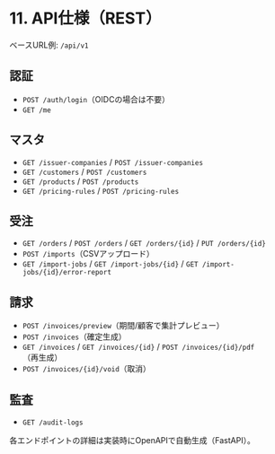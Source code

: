 # 11. API仕様（REST）

ベースURL例: `/api/v1`

## 認証
- `POST /auth/login`（OIDCの場合は不要）
- `GET /me`

## マスタ
- `GET /issuer-companies` / `POST /issuer-companies`
- `GET /customers` / `POST /customers`
- `GET /products` / `POST /products`
- `GET /pricing-rules` / `POST /pricing-rules`

## 受注
- `GET /orders` / `POST /orders` / `GET /orders/{id}` / `PUT /orders/{id}`
- `POST /imports`（CSVアップロード）
- `GET /import-jobs` / `GET /import-jobs/{id}` / `GET /import-jobs/{id}/error-report`

## 請求
- `POST /invoices/preview`（期間/顧客で集計プレビュー）
- `POST /invoices`（確定生成）
- `GET /invoices` / `GET /invoices/{id}` / `POST /invoices/{id}/pdf`（再生成）
- `POST /invoices/{id}/void`（取消）

## 監査
- `GET /audit-logs`

各エンドポイントの詳細は実装時にOpenAPIで自動生成（FastAPI）。
